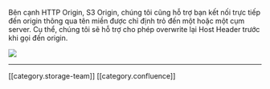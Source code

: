 Bên cạnh HTTP Origin, S3 Origin, chúng tôi cũng hỗ trợ bạn kết nối trực tiếp đến origin thông qua tên miền được chỉ định trỏ đến một hoặc một cụm server. Cụ thể, chúng tôi sẽ hỗ trợ cho phép overwrite lại Host Header trước khi gọi đến origin. 

![](images/storage/image2024-1-15_10-46-42.png)



*****

[[category.storage-team]] 
[[category.confluence]] 
